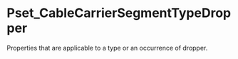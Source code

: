 # Pset_CableCarrierSegmentTypeDropper

Properties that are applicable to a type or an occurrence of dropper.<!-- end of definition -->
